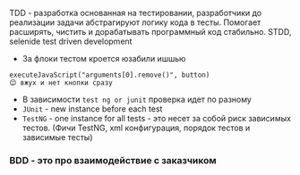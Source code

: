 TDD - разработка основанная на тестировании, разработчики  до реализации задачи абстрагируют логику кода в тесты. Помогает расширять, чистить и дорабатывать программный код стабильно. STDD, selenide test driven development


- За флоки тестом кроется юзабили ишшью


```
executeJavaScript("arguments[0].remove()", button) 
😌 вжух и нет кнопки сразу
```

- В зависимости `test ng or junit` проверка идет по разному
- `JUnit` - new instance before each test
- `TestNG` - one instance for all tests - это несет за собой риск зависимых тестов. (Фичи TestNG, xml конфигурация, порядок тестов и зависимые тесты)

### BDD - это про взаимодействие с заказчиком
